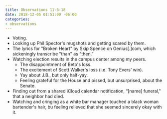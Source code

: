 ```yaml
---
title: Observations 11-6-18
date: 2018-12-05 01:51:00 -06:00
categories:
- observations
---
```


- Voting.
- Looking up Phil Spector's mugshots and getting scared by them.
- The lyrics for "Broken Heart" by Skip Spence on Genius[.]com, which sickeningly transcribe "than" as "then.”
- Watching election results in the campus center among my peers.
	- The disappointment of Beto's loss.
	- The excitement of Scott Walker's loss (i.e. Tony Evers’ win).
	- Yay about J.B., but only half-yay.
	- Feeling grateful for the House and pissed, but unsurprised, about the Senate.
- Finding out from a shared iCloud calendar notification, “[name] funeral," that a neighbor had died.
- Watching and cringing as a white bar manager touched a black woman bartender's hair, bu feeling relieved that she seemed sincerely okay with it.